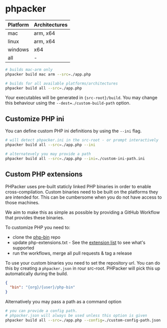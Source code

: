 # phpacker

| Platform | Architectures |
| -------- | ------------- |
| mac      | arm, x64      |
| linux    | arm, x64      |
| windows  | x64           |
| all      | -             |

```bash
# builds mac-arm only
phpacker build mac arm --src=./app.php

# builds for all available platforms/architectures
phpacker build all --src=./app.php
```

Your executables will be generated in `{src-root}/build`. You may change this behaviour using the `--dest=./custom-build-path` option.

## Customize PHP ini

You can define custom PHP ini definitions by using the `--ini` flag.

```bash
# will detect phpacker.ini in the src-root - or prompt interactively
phpacker build all --src=./app.php --ini

# alternatevely you may provide a path
phpacker build all --src=./app.php --ini=./custom-ini-path.ini
```

## Custom PHP extensions

PHPacker uses pre-built staticly linked PHP binaries in order to enable cross-compilation. Custom binaries need to be built on the platforms they are intended for. This can be cumbersome when you do not have access to those machines.

We aim to make this as simple as possible by providing a GitHub Workflow that provides these binaries.

To customize PHP you need to:

- clone the [php-bin](https://github.com/phpacker/php-bin) repo
- update php-extensions.txt - See the [extension list](https://static-php.dev/en/guide/extensions.html) to see what's supported
- run the workflows, merge all pull requests & tag a release

To use your custom binaries you need to set the repository url. You can do this by creating a `phpacker.json` in rour src-root. PHPacker will pick this up automatically during the build.

```json
{
  "bin": "{org}/{user}/php-bin"
}
```

Alternatively you may pass a path as a command option

```bash
# you can provide a config path.
# phpacker.json will always be used unless this option is given
phpacker build all --src=./app.php --config=./custom-config-path.json
```
